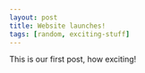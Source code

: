 ```yaml
---
layout: post
title: Website launches!
tags: [random, exciting-stuff]
---
```


This is our first post, how exciting!
